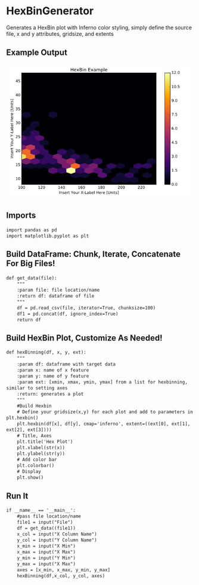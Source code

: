# HexBinGenerator
Generates a HexBin plot with Inferno color styling, simply define the source file, x and y attributes, gridsize, and extents

## Example Output
<img src="https://github.com/ajh1143/HexBinGenerator/blob/master/InfernoPlot.png" class="inline"/><br>

## Imports

```Python3
import pandas as pd
import matplotlib.pyplot as plt
```

## Build DataFrame: Chunk, Iterate, Concatenate For Big Files!

```Python3
def get_data(file):
    """
    :param file: file location/name
    :return df: dataframe of file
    """
    df = pd.read_csv(file, iterator=True, chunksize=100)
    df1 = pd.concat(df, ignore_index=True)
    return df
```

## Build HexBin Plot, Customize As Needed!

```Python3
def hexBinning(df, x, y, ext):
    """
    :param df: dataframe with target data
    :param x: name of x feature
    :param y: name of y feature
    :param ext: [xmin, xmax, ymin, ymax] from a list for hexbinning, similar to setting axes
    :return: generates a plot
    """
    #Build Hexbin
    # Define your gridsize(x,y) for each plot and add to parameters in plt.hexbin()
    plt.hexbin(df[x], df[y], cmap='inferno', extent=((ext[0], ext[1], ext[2], ext[3])))
    # Title, Axes
    plt.title('Hex Plot')
    plt.xlabel(str(x))
    plt.ylabel(str(y))
    # Add color bar 
    plt.colorbar()
    # Display 
    plt.show()
```

## Run It

```Python3
if __name__ == '__main__':
    #pass file location/name
    file1 = input("File")
    df = get_data((file1))
    x_col = input("X Column Name") 
    y_col = input("Y Column Name")
    x_min = input("X Min")
    x_max = input("X Max")
    y_min = input("Y Min")
    y_max = input("X Max")
    axes = [x_min, x_max, y_min, y_max]
    hexBinning(df,x_col, y_col, axes)
```
